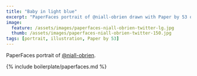```yaml
---
title: "Baby in light blue"
excerpt: "PaperFaces portrait of @niall-obrien drawn with Paper by 53 on an iPad."
image: 
  feature: /assets/images/paperfaces-niall-obrien-twitter-lg.jpg
  thumb: /assets/images/paperfaces-niall-obrien-twitter-150.jpg
tags: [portrait, illustration, Paper by 53]
---
```


PaperFaces portrait of [@niall-obrien](http://twitter.com/niall-obrien).

{% include boilerplate/paperfaces.md %}